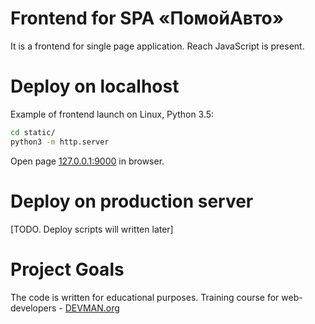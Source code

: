 # Frontend for SPA «ПомойАвто»

It is a frontend for single page application. Reach JavaScript is present.

# Deploy on localhost

Example of frontend launch on Linux, Python 3.5:

```bash
cd static/
python3 -m http.server
```

Open page [127.0.0.1:9000](http://127.0.0.1:8000) in browser.

# Deploy on production server

[TODO. Deploy scripts will written later]

# Project Goals

The code is written for educational purposes. Training course for web-developers - [DEVMAN.org](https://devman.org)
